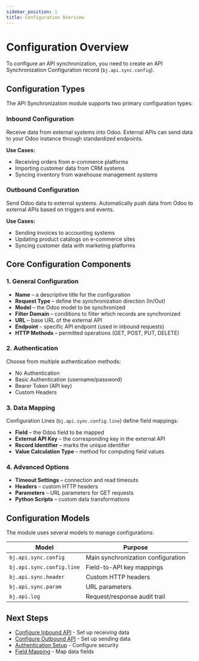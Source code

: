 ```yaml
---
sidebar_position: 1
title: Configuration Overview
---
```


# Configuration Overview

To configure an API synchronization, you need to create an API Synchronization Configuration record (`bj.api.sync.config`).

## Configuration Types

The API Synchronization module supports two primary configuration types:

### Inbound Configuration
Receive data from external systems into Odoo. External APIs can send data to your Odoo instance through standardized endpoints.

**Use Cases:**
- Receiving orders from e-commerce platforms
- Importing customer data from CRM systems
- Syncing inventory from warehouse management systems

### Outbound Configuration
Send Odoo data to external systems. Automatically push data from Odoo to external APIs based on triggers and events.

**Use Cases:**
- Sending invoices to accounting systems
- Updating product catalogs on e-commerce sites
- Syncing customer data with marketing platforms

## Core Configuration Components

### 1. General Configuration
- **Name** – a descriptive title for the configuration
- **Request Type** – define the synchronization direction (In/Out)
- **Model** – the Odoo model to be synchronized
- **Filter Domain** – conditions to filter which records are synchronized
- **URL** – base URL of the external API
- **Endpoint** – specific API endpoint (used in inbound requests)
- **HTTP Methods** – permitted operations (GET, POST, PUT, DELETE)

### 2. Authentication
Choose from multiple authentication methods:
- No Authentication
- Basic Authentication (username/password)
- Bearer Token (API key)
- Custom Headers

### 3. Data Mapping
Configuration Lines (`bj.api.sync.config.line`) define field mappings:
- **Field** – the Odoo field to be mapped
- **External API Key** – the corresponding key in the external API
- **Record Identifier** – marks the unique identifier
- **Value Calculation Type** – method for computing field values

### 4. Advanced Options
- **Timeout Settings** – connection and read timeouts
- **Headers** – custom HTTP headers
- **Parameters** – URL parameters for GET requests
- **Python Scripts** – custom data transformations

## Configuration Models

The module uses several models to manage configurations:

| Model | Purpose |
|-------|---------|
| `bj.api.sync.config` | Main synchronization configuration |
| `bj.api.sync.config.line` | Field-to-API key mappings |
| `bj.api.sync.header` | Custom HTTP headers |
| `bj.api.sync.param` | URL parameters |
| `bj.api.log` | Request/response audit trail |

## Next Steps

- [Configure Inbound API](/docs/configuration/inbound-api) - Set up receiving data
- [Configure Outbound API](/docs/configuration/outbound-api) - Set up sending data
- [Authentication Setup](/docs/configuration/authentication) - Configure security
- [Field Mapping](/docs/configuration/field-mapping) - Map data fields